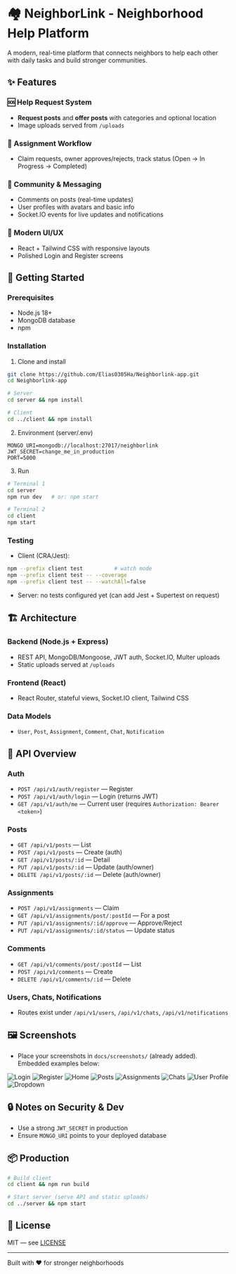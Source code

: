 # 🏘️ NeighborLink - Neighborhood Help Platform

A modern, real-time platform that connects neighbors to help each other with daily tasks and build stronger communities.

## ✨ Features

### 🆘 Help Request System
- **Request posts** and **offer posts** with categories and optional location
- Image uploads served from `/uploads`

### 🤝 Assignment Workflow
- Claim requests, owner approves/rejects, track status (Open → In Progress → Completed)

### 💬 Community & Messaging
- Comments on posts (real-time updates)
- User profiles with avatars and basic info
- Socket.IO events for live updates and notifications

### 📱 Modern UI/UX
- React + Tailwind CSS with responsive layouts
- Polished Login and Register screens

## 🚀 Getting Started

### Prerequisites
- Node.js 18+
- MongoDB database
- npm

### Installation

1) Clone and install
```bash
git clone https://github.com/Elias0305Ha/Neighborlink-app.git
cd Neighborlink-app

# Server
cd server && npm install

# Client
cd ../client && npm install
```

2) Environment (server/.env)
```env
MONGO_URI=mongodb://localhost:27017/neighborlink
JWT_SECRET=change_me_in_production
PORT=5000
```

3) Run
```bash
# Terminal 1
cd server
npm run dev   # or: npm start

# Terminal 2
cd client
npm start
```

### Testing
- Client (CRA/Jest):
```bash
npm --prefix client test          # watch mode
npm --prefix client test -- --coverage
npm --prefix client test -- --watchAll=false
```
- Server: no tests configured yet (can add Jest + Supertest on request)

## 🏗️ Architecture

### Backend (Node.js + Express)
- REST API, MongoDB/Mongoose, JWT auth, Socket.IO, Multer uploads
- Static uploads served at `/uploads`

### Frontend (React)
- React Router, stateful views, Socket.IO client, Tailwind CSS

### Data Models
- `User`, `Post`, `Assignment`, `Comment`, `Chat`, `Notification`

## 🔧 API Overview

### Auth
- `POST /api/v1/auth/register` — Register
- `POST /api/v1/auth/login` — Login (returns JWT)
- `GET /api/v1/auth/me` — Current user (requires `Authorization: Bearer <token>`) 

### Posts
- `GET /api/v1/posts` — List
- `POST /api/v1/posts` — Create (auth)
- `GET /api/v1/posts/:id` — Detail
- `PUT /api/v1/posts/:id` — Update (auth/owner)
- `DELETE /api/v1/posts/:id` — Delete (auth/owner)

### Assignments
- `POST /api/v1/assignments` — Claim
- `GET /api/v1/assignments/post/:postId` — For a post
- `PUT /api/v1/assignments/:id/approve` — Approve/Reject
- `PUT /api/v1/assignments/:id/status` — Update status

### Comments
- `GET /api/v1/comments/post/:postId` — List
- `POST /api/v1/comments` — Create
- `DELETE /api/v1/comments/:id` — Delete

### Users, Chats, Notifications
- Routes exist under `/api/v1/users`, `/api/v1/chats`, `/api/v1/notifications`

## 🖼️ Screenshots
- Place your screenshots in `docs/screenshots/` (already added). Embedded examples below:

![Login](docs/screenshots/Sign_in%20page.png)
![Register](docs/screenshots/Register%20Page.png)
![Home](docs/screenshots/Home%20Page_1.png)
![Posts](docs/screenshots/posts.png)
![Assignments](docs/screenshots/assignments%20page.png)
![Chats](docs/screenshots/chat1.png)
![User Profile](docs/screenshots/user_profile.png)
![Dropdown](docs/screenshots/dropdown.png)

## 🔒 Notes on Security & Dev
- Use a strong `JWT_SECRET` in production
- Ensure `MONGO_URI` points to your deployed database

## 📦 Production
```bash
# Build client
cd client && npm run build

# Start server (serve API and static uploads)
cd ../server && npm start
```

## 📝 License
MIT — see [LICENSE](LICENSE)

---

Built with ❤️ for stronger neighborhoods